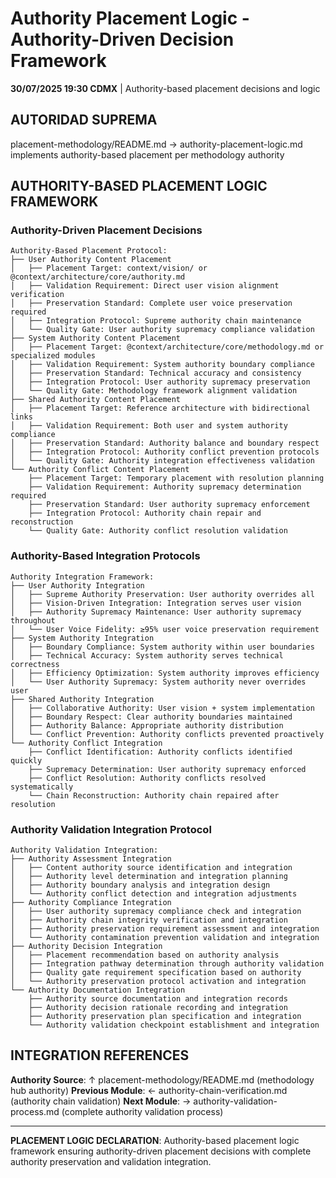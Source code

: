 # Authority Placement Logic - Authority-Driven Decision Framework

**30/07/2025 19:30 CDMX** | Authority-based placement decisions and logic

## AUTORIDAD SUPREMA
placement-methodology/README.md → authority-placement-logic.md implements authority-based placement per methodology authority

## AUTHORITY-BASED PLACEMENT LOGIC FRAMEWORK

### **Authority-Driven Placement Decisions**
```
Authority-Based Placement Protocol:
├── User Authority Content Placement
│   ├── Placement Target: context/vision/ or @context/architecture/core/authority.md
│   ├── Validation Requirement: Direct user vision alignment verification
│   ├── Preservation Standard: Complete user voice preservation required
│   ├── Integration Protocol: Supreme authority chain maintenance
│   └── Quality Gate: User authority supremacy compliance validation
├── System Authority Content Placement
│   ├── Placement Target: @context/architecture/core/methodology.md or specialized modules
│   ├── Validation Requirement: System authority boundary compliance
│   ├── Preservation Standard: Technical accuracy and consistency
│   ├── Integration Protocol: User authority supremacy preservation
│   └── Quality Gate: Methodology framework alignment validation
├── Shared Authority Content Placement
│   ├── Placement Target: Reference architecture with bidirectional links
│   ├── Validation Requirement: Both user and system authority compliance
│   ├── Preservation Standard: Authority balance and boundary respect
│   ├── Integration Protocol: Authority conflict prevention protocols
│   └── Quality Gate: Authority integration effectiveness validation
└── Authority Conflict Content Placement
    ├── Placement Target: Temporary placement with resolution planning
    ├── Validation Requirement: Authority supremacy determination required
    ├── Preservation Standard: User authority supremacy enforcement
    ├── Integration Protocol: Authority chain repair and reconstruction
    └── Quality Gate: Authority conflict resolution validation
```

### **Authority-Based Integration Protocols**
```
Authority Integration Framework:
├── User Authority Integration
│   ├── Supreme Authority Preservation: User authority overrides all
│   ├── Vision-Driven Integration: Integration serves user vision
│   ├── Authority Supremacy Maintenance: User authority supremacy throughout
│   └── User Voice Fidelity: ≥95% user voice preservation requirement
├── System Authority Integration
│   ├── Boundary Compliance: System authority within user boundaries
│   ├── Technical Accuracy: System authority serves technical correctness
│   ├── Efficiency Optimization: System authority improves efficiency
│   └── User Authority Supremacy: System authority never overrides user
├── Shared Authority Integration
│   ├── Collaborative Authority: User vision + system implementation
│   ├── Boundary Respect: Clear authority boundaries maintained
│   ├── Authority Balance: Appropriate authority distribution
│   └── Conflict Prevention: Authority conflicts prevented proactively
└── Authority Conflict Integration
    ├── Conflict Identification: Authority conflicts identified quickly
    ├── Supremacy Determination: User authority supremacy enforced
    ├── Conflict Resolution: Authority conflicts resolved systematically
    └── Chain Reconstruction: Authority chain repaired after resolution
```

### **Authority Validation Integration Protocol**
```
Authority Validation Integration:
├── Authority Assessment Integration
│   ├── Content authority source identification and integration
│   ├── Authority level determination and integration planning
│   ├── Authority boundary analysis and integration design
│   └── Authority conflict detection and integration adjustments
├── Authority Compliance Integration
│   ├── User authority supremacy compliance check and integration
│   ├── Authority chain integrity verification and integration
│   ├── Authority preservation requirement assessment and integration
│   └── Authority contamination prevention validation and integration
├── Authority Decision Integration
│   ├── Placement recommendation based on authority analysis
│   ├── Integration pathway determination through authority validation
│   ├── Quality gate requirement specification based on authority
│   └── Authority preservation protocol activation and integration
└── Authority Documentation Integration
    ├── Authority source documentation and integration records
    ├── Authority decision rationale recording and integration
    ├── Authority preservation plan specification and integration
    └── Authority validation checkpoint establishment and integration
```

## INTEGRATION REFERENCES

**Authority Source**: ↑ placement-methodology/README.md (methodology hub authority)
**Previous Module**: ← authority-chain-verification.md (authority chain validation)
**Next Module**: → authority-validation-process.md (complete authority validation process)

---

**PLACEMENT LOGIC DECLARATION**: Authority-based placement logic framework ensuring authority-driven placement decisions with complete authority preservation and validation integration.